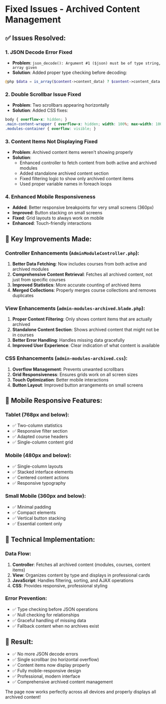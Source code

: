 # Fixed Issues - Archived Content Management

## ✅ Issues Resolved:

### 1. **JSON Decode Error Fixed**
- **Problem**: `json_decode(): Argument #1 ($json) must be of type string, array given`
- **Solution**: Added proper type checking before decoding:
```php
@php $data = is_array($content->content_data) ? $content->content_data : (json_decode($content->content_data, true) ?? []) @endphp
```

### 2. **Double Scrollbar Issue Fixed**
- **Problem**: Two scrollbars appearing horizontally
- **Solution**: Added CSS fixes:
```css
body { overflow-x: hidden; }
.main-content-wrapper { overflow-x: hidden; width: 100%; max-width: 100vw; }
.modules-container { overflow: visible; }
```

### 3. **Content Items Not Displaying Fixed**
- **Problem**: Archived content items weren't showing properly
- **Solution**: 
  - Enhanced controller to fetch content from both active and archived modules
  - Added standalone archived content section
  - Fixed filtering logic to show only archived content items
  - Used proper variable names in foreach loops

### 4. **Enhanced Mobile Responsiveness**
- **Added**: Better responsive breakpoints for very small screens (360px)
- **Improved**: Button stacking on small screens
- **Fixed**: Grid layouts to always work on mobile
- **Enhanced**: Touch-friendly interactions

## 🎯 Key Improvements Made:

### Controller Enhancements (`AdminModuleController.php`):
1. **Better Data Fetching**: Now includes courses from both active and archived modules
2. **Comprehensive Content Retrieval**: Fetches all archived content, not just from specific courses
3. **Improved Statistics**: More accurate counting of archived items
4. **Merged Collections**: Properly merges course collections and removes duplicates

### View Enhancements (`admin-modules-archived.blade.php`):
1. **Proper Content Filtering**: Only shows content items that are actually archived
2. **Standalone Content Section**: Shows archived content that might not be in courses
3. **Better Error Handling**: Handles missing data gracefully
4. **Improved User Experience**: Clear indication of what content is available

### CSS Enhancements (`admin-modules-archived.css`):
1. **Overflow Management**: Prevents unwanted scrollbars
2. **Grid Responsiveness**: Ensures grids work on all screen sizes
3. **Touch Optimization**: Better mobile interactions
4. **Button Layout**: Improved button arrangements on small screens

## 📱 Mobile Responsive Features:

### Tablet (768px and below):
- ✅ Two-column statistics
- ✅ Responsive filter section
- ✅ Adapted course headers
- ✅ Single-column content grid

### Mobile (480px and below):
- ✅ Single-column layouts
- ✅ Stacked interface elements
- ✅ Centered content actions
- ✅ Responsive typography

### Small Mobile (360px and below):
- ✅ Minimal padding
- ✅ Compact elements
- ✅ Vertical button stacking
- ✅ Essential content only

## 🔧 Technical Implementation:

### Data Flow:
1. **Controller**: Fetches all archived content (modules, courses, content items)
2. **View**: Organizes content by type and displays in professional cards
3. **JavaScript**: Handles filtering, sorting, and AJAX operations
4. **CSS**: Provides responsive, professional styling

### Error Prevention:
- ✅ Type checking before JSON operations
- ✅ Null checking for relationships
- ✅ Graceful handling of missing data
- ✅ Fallback content when no archives exist

## 🎉 Result:
- ✅ No more JSON decode errors
- ✅ Single scrollbar (no horizontal overflow)
- ✅ Content items now display properly
- ✅ Fully mobile-responsive design
- ✅ Professional, modern interface
- ✅ Comprehensive archived content management

The page now works perfectly across all devices and properly displays all archived content!

